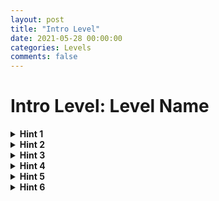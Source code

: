 ```yaml
---
layout: post
title: "Intro Level"
date: 2021-05-28 00:00:00
categories: Levels
comments: false
---
```


# Intro Level: Level Name

<details>
	<summary><b>Hint 1</b></summary>
	<p> </p>
	<p>The Google Cloud platform automatically logs many events that take place on the cloud system. To view events related to the leaked key, we can open the log explorer at the url here:</p> 
	<code>https://console.cloud.google.com/logs/query?q=search&referrer=search&project=[ProjectName]</code>
	<p> </p>
</details>

<details>
	<summary><b>Hint 2</b></summary>
	<p> </p>
	<p>The key we are concerned about is stored in the start directory of the console. Navigate there and view the contents of “intro-leaked.json” by entering ‘cat start/intro-leaked.json’ in the cloud shell.</p>
	<p>Near the top there should be a line that looks something like this: </p>
	<code>"private_key_id": "4bc0bf03d99620a3ba9e6c016ec27705b55ef6f5"</code>
	<p>This private key ID will be associated with any logs for events performed using the leaked key for authorization.</p>
</details>

<details>
	<summary><b>Hint 3</b></summary>
	<p> </p>
	<p>The query builder at the top of the log explorer is a very useful tool for navigating the logs of a cloud system. To view the logs associated with the leaked key, simply enter the private key ID into the query builder and run the query. </p>
	<p> </p>
</details>

<details>
	<summary><b>Hint 4</b></summary>
	<p> </p>
	<p>The results should be the logs for two events. Notice that the first event has the tag</p>
	<code>CreateServiceAccountKey</code>
	<p> </p>
	<p>this is from when the key was initially generated during the system’s deployment. The second event has the tag</p>
	<code>storage.buckets.get</code>
	<p> </p>
	<p>which is the kind of activity we’re looking for concerning the leaked key. Click on this log and expand the nested fields using the button on the top right of the log.</p>
	<p> </p>
</details>

<details>
	<summary><b>Hint 5</b></summary>
	<p> </p>
	<p>Under “Authentication info you can find the</p>
	<code>serviceAccountKeyName</code>
	<p> </p>
	<p>field. This field holds the unique identifier for any service account using the leaked key to authenticate actions, which is why we are able to run a query on the leaked key to find these logs. The field should look like this:</p>
	<code>serviceAccountKeyName: 
	"//iam.googleapis.com/projects/thunder-305703/serviceAccounts/intro-npc@[ProjectName].iam.gserviceaccount.com/keys/[PrivateKeyID]"</code>
	<p> </p>
</details>
<details>
	<summary><b>Hint 6</b></summary>
	<p> </p>
	<p>We have found the key name for the service account using the leaked key now, but we have also been tasked with figuring out what data has been accessed with the leaked key. We’re already looking at the correct log, so we can examine it to find the name of the bucket accessed. Unfortunately, the logs do not tell us the name of the file accessed, only which bucket was storing the file. Even so, we know that any data stored in this bucket is potentially compromised, while data in other buckets is still secure for the time being.</p>
	<p> </p>
</details>
	




